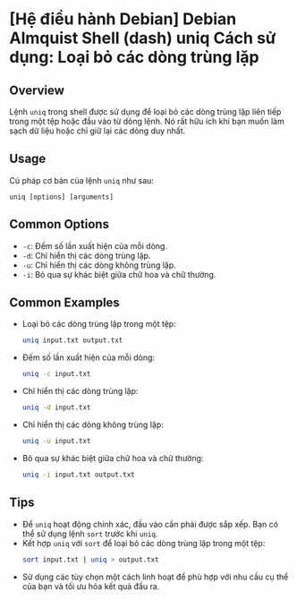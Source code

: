 # [Hệ điều hành Debian] Debian Almquist Shell (dash) uniq Cách sử dụng: Loại bỏ các dòng trùng lặp

## Overview
Lệnh `uniq` trong shell được sử dụng để loại bỏ các dòng trùng lặp liên tiếp trong một tệp hoặc đầu vào từ dòng lệnh. Nó rất hữu ích khi bạn muốn làm sạch dữ liệu hoặc chỉ giữ lại các dòng duy nhất.

## Usage
Cú pháp cơ bản của lệnh `uniq` như sau:
```
uniq [options] [arguments]
```

## Common Options
- `-c`: Đếm số lần xuất hiện của mỗi dòng.
- `-d`: Chỉ hiển thị các dòng trùng lặp.
- `-u`: Chỉ hiển thị các dòng không trùng lặp.
- `-i`: Bỏ qua sự khác biệt giữa chữ hoa và chữ thường.

## Common Examples
- Loại bỏ các dòng trùng lặp trong một tệp:
  ```bash
  uniq input.txt output.txt
  ```
  
- Đếm số lần xuất hiện của mỗi dòng:
  ```bash
  uniq -c input.txt
  ```

- Chỉ hiển thị các dòng trùng lặp:
  ```bash
  uniq -d input.txt
  ```

- Chỉ hiển thị các dòng không trùng lặp:
  ```bash
  uniq -u input.txt
  ```

- Bỏ qua sự khác biệt giữa chữ hoa và chữ thường:
  ```bash
  uniq -i input.txt output.txt
  ```

## Tips
- Để `uniq` hoạt động chính xác, đầu vào cần phải được sắp xếp. Bạn có thể sử dụng lệnh `sort` trước khi `uniq`.
- Kết hợp `uniq` với `sort` để loại bỏ các dòng trùng lặp trong một tệp:
  ```bash
  sort input.txt | uniq > output.txt
  ```
- Sử dụng các tùy chọn một cách linh hoạt để phù hợp với nhu cầu cụ thể của bạn và tối ưu hóa kết quả đầu ra.